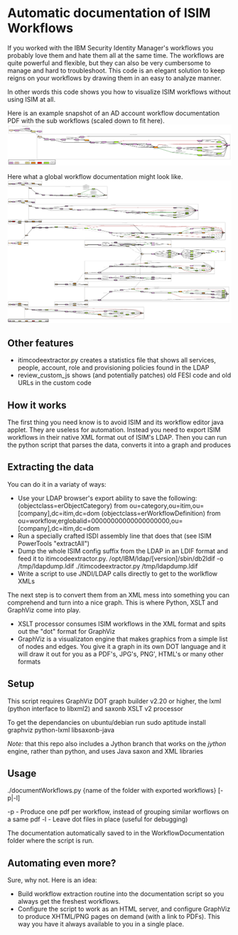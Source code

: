 ﻿# Automatic documentation of ISIM Workflows

If you worked with the IBM Security Identity Manager's workflows  you  probably
love them and hate them all at the same time. The workflows are quite  powerful
and flexible, but they can also be  very  cumbersome  to  manage  and  hard  to
troubleshoot. This code is an elegant solution to keep reigns on your workflows
by drawing them in an easy to analyze manner.

In other words this code shows you how to visualize ISIM workflows without using ISIM at all.

Here is an example snapshot of an AD account workflow documentation PDF with the sub workflows (scaled down to fit here).
![](https://github.com/BlueBayTechnologies/Automatic-ISIM-Workflow-Documentation/blob/master/Examples/account-request.png)

Here what a global workflow documentation might look like.
![](https://github.com/BlueBayTechnologies/Automatic-ISIM-Workflow-Documentation/blob/master/Examples/global.png)

## Other features
* itimcodeextractor.py creates a statistics file that shows all services, people, account, role and provisioning policies found in the LDAP
* review_custom_js shows (and potentially patches) old FESI code and old URLs in the custom code

## How it works
The first thing you need know is to avoid ISIM and its workflow editor java applet. They are useless for automation. Instead you need to export ISIM workflows in their native XML format out of ISIM's LDAP.
Then you can run the python script that parses the data, converts it into a graph and produces

## Extracting the data
You can do it in a variaty of ways:
* Use your LDAP browser's export ability to save the following:
	(objectclass=erObjectCategory) from ou=category,ou=itim,ou=[company],dc=itim,dc=dom
	(objectclass=erWorkflowDefinition) from ou=workflow,erglobalid=00000000000000000000,ou=[company],dc=itim,dc=dom
* Run a specially crafted ISDI assembly line that does that (see ISIM PowerTools "extractAll")
* Dump the whole ISIM config suffix from the LDAP in an LDIF format and feed it to itimcodeextractor.py.
	/opt/IBM/ldap/[version]/sbin/db2ldif -o /tmp/ldapdump.ldif
	./itimcodeextractor.py /tmp/ldapdump.ldif
* Write a script to use JNDI/LDAP calls directly to get to the worlkflow XMLs

The next step is to convert them from an XML mess into something you can comprehend and turn into a nice graph. This is where Python, XSLT and GraphViz come into play.

* XSLT processor consumes ISIM workflows in the XML format and spits out the "dot" format for GraphViz
* GraphViz is a visualizaton engine that makes graphics from a simple  list  of
nodes and edges. You give it a graph in its own DOT language and it  will  draw
it out for you as a PDF's, JPG's, PNG', HTML's or many other formats

## Setup

This script requires GraphViz DOT graph builder v2.20 or higher, the lxml (python interface to libxml2) and saxonb XSLT v2 processor

To get the dependancies on ubuntu/debian run
sudo aptitude install graphviz python-lxml libsaxonb-java

*Note:* that this repo also includes a Jython branch that works on the *jython*
engine, rather than python, and uses Java saxon and XML libraries

## Usage

./documentWorkflows.py {name of the folder with exported workflows} [-p|-l]

-p - Produce one pdf per workflow, instead of grouping similar  worflows  on  a
same pdf
-l - Leave dot files in place (useful for debugging)

The documentation automatically saved to in  the  WorkflowDocumentation  folder
where the script is run.

## Automating even more?
Sure, why not. Here is an idea:
* Build workflow extraction routine into the documentation script so you always
get the freshest workflows.
* Configure the script to work as an HTML server, and configure GraphViz to produce XHTML/PNG pages on demand (with a link to PDFs). This way you have it always available to you in a single place.
